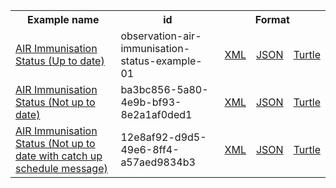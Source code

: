 <table class="list" width="100%">            
   <tr>
     <th>Example name</th>
     <th>id</th>
     <th colspan="3">Format</th>
   </tr>
   <tr>
      <td><a href="Observation-observation-air-immunisation-status-example-01.html">AIR Immunisation Status (Up to date)</a></td>
      <td>observation-air-immunisation-status-example-01</td>
      <td><a href="Observation-observation-air-immunisation-status-example-01.xml.html">XML</a></td>
      <td><a href="Observation-observation-air-immunisation-status-example-01.json.html">JSON</a></td>
      <td><a href="Observation-observation-air-immunisation-status-example-01.ttl.html">Turtle</a></td>
   </tr> 
   <tr>
      <td><a href="Observation-ba3bc856-5a80-4e9b-bf93-8e2a1af0ded1.html">AIR Immunisation Status (Not up to date)</a></td>
      <td>ba3bc856-5a80-4e9b-bf93-8e2a1af0ded1</td>
      <td><a href="Observation-ba3bc856-5a80-4e9b-bf93-8e2a1af0ded1.xml.html">XML</a></td>
      <td><a href="Observation-ba3bc856-5a80-4e9b-bf93-8e2a1af0ded1.json.html">JSON</a></td>
      <td><a href="Observation-ba3bc856-5a80-4e9b-bf93-8e2a1af0ded1.ttl.html">Turtle</a></td>
   </tr>
   <tr>
      <td><a href="Observation-12e8af92-d9d5-49e6-8ff4-a57aed9834b3.html">AIR Immunisation Status (Not up to date with catch up schedule message)</a></td>
      <td>12e8af92-d9d5-49e6-8ff4-a57aed9834b3</td>
      <td><a href="Observation-12e8af92-d9d5-49e6-8ff4-a57aed9834b3.xml.html">XML</a></td>
      <td><a href="Observation-12e8af92-d9d5-49e6-8ff4-a57aed9834b3.json.html">JSON</a></td>
      <td><a href="Observation-12e8af92-d9d5-49e6-8ff4-a57aed9834b3.ttl.html">Turtle</a></td>
   </tr>

</table>
